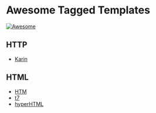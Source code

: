 # Awesome Tagged Templates

[![Awesome](https://awesome.re/badge-flat.svg)](https://awesome.re)

## HTTP
- [Karin](https://github.com/vaheqelyan/karin)

## HTML
- [HTM](https://github.com/developit/htm)
- [t7](https://github.com/trueadm/t7)
- [hyperHTML](https://github.com/WebReflection/hyperHTML)
